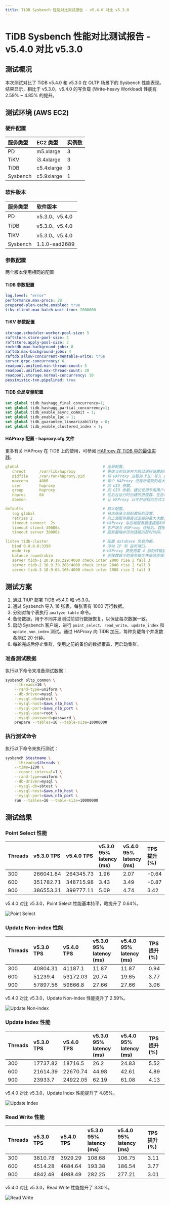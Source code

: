 ```yaml
---
title: TiDB Sysbench 性能对比测试报告 - v5.4.0 对比 v5.3.0
---
```


# TiDB Sysbench 性能对比测试报告 - v5.4.0 对比 v5.3.0

## 测试概况

本次测试对比了 TiDB v5.4.0 和 v5.3.0 在 OLTP 场景下的 Sysbench 性能表现。结果显示，相比于 v5.3.0，v5.4.0 的写负载 (Write-heavy Workload) 性能有 2.59% ~ 4.85% 的提升。

## 测试环境 (AWS EC2)

### 硬件配置

| 服务类型   | EC2 类型   |    实例数  |
|:----------|:----------|:----------|
| PD        | m5.xlarge |     3     |
| TiKV      | i3.4xlarge|     3     |
| TiDB      | c5.4xlarge|     3     |
| Sysbench  | c5.9xlarge|     1     |

### 软件版本

| 服务类型   | 软件版本   |
|:----------|:-----------|
| PD        | v5.3.0、v5.4.0   |
| TiDB      | v5.3.0、v5.4.0   |
| TiKV      | v5.3.0、v5.4.0   |
| Sysbench  | 1.1.0-ead2689   |

### 参数配置

两个版本使用相同的配置

#### TiDB 参数配置


```yaml
log.level: "error"
performance.max-procs: 20
prepared-plan-cache.enabled: true
tikv-client.max-batch-wait-time: 2000000
```

#### TiKV 参数配置


```yaml
storage.scheduler-worker-pool-size: 5
raftstore.store-pool-size: 3
raftstore.apply-pool-size: 3
rocksdb.max-background-jobs: 8
raftdb.max-background-jobs: 4
raftdb.allow-concurrent-memtable-write: true
server.grpc-concurrency: 6
readpool.unified.min-thread-count: 5
readpool.unified.max-thread-count: 20
readpool.storage.normal-concurrency: 10
pessimistic-txn.pipelined: true
```

#### TiDB 全局变量配置


```sql
set global tidb_hashagg_final_concurrency=1;
set global tidb_hashagg_partial_concurrency=1;
set global tidb_enable_async_commit = 1;
set global tidb_enable_1pc = 1;
set global tidb_guarantee_linearizability = 0;
set global tidb_enable_clustered_index = 1; 
```

#### HAProxy 配置 - haproxy.cfg 文件

更多有关 HAProxy 在 TiDB 上的使用，可参阅 [HAProxy 在 TiDB 中的最佳实践](/best-practices/haproxy-best-practices.md)。


```yaml
global                                     # 全局配置。
   chroot      /var/lib/haproxy            # 更改当前目录并为启动进程设置超级用户权限，从而提高安全性。
   pidfile     /var/run/haproxy.pid        # 将 HAProxy 进程的 PID 写入 pidfile。
   maxconn     4000                        # 每个 HAProxy 进程所接受的最大并发连接数。
   user        haproxy                     # 同 UID 参数。
   group       haproxy                     # 同 GID 参数，建议使用专用用户组。
   nbproc      64                          # 在后台运行时创建的进程数。在启动多个进程转发请求时，确保该值足够大，保证 HAProxy 不会成为瓶颈。
   daemon                                  # 让 HAProxy 以守护进程的方式工作于后台，等同于命令行参数“-D”的功能。当然，也可以在命令行中用“-db”参数将其禁用。

defaults                                   # 默认配置。
   log global                              # 日志继承全局配置段的设置。
   retries 2                               # 向上游服务器尝试连接的最大次数，超过此值便认为后端服务器不可用。
   timeout connect  2s                     # HAProxy 与后端服务器连接超时时间。如果在同一个局域网内，可设置成较短的时间。
   timeout client 30000s                   # 客户端与 HAProxy 连接后，数据传输完毕，即非活动连接的超时时间。
   timeout server 30000s                   # 服务器端非活动连接的超时时间。

listen tidb-cluster                        # 配置 database 负载均衡。
   bind 0.0.0.0:3390                       # 浮动 IP 和 监听端口。
   mode tcp                                # HAProxy 要使用第 4 层的传输层。
   balance roundrobin                      # 连接数最少的服务器优先接收连接。`leastconn` 建议用于长会话服务，例如 LDAP、SQL、TSE 等，而不是短会话协议，如 HTTP。该算法是动态的，对于启动慢的服务器，服务器权重会在运行中作调整。
   server tidb-1 10.9.18.229:4000 check inter 2000 rise 2 fall 3       # 检测 4000 端口，检测频率为每 2000 毫秒一次。如果 2 次检测为成功，则认为服务器可用；如果 3 次检测为失败，则认为服务器不可用。
   server tidb-2 10.9.39.208:4000 check inter 2000 rise 2 fall 3
   server tidb-3 10.9.64.166:4000 check inter 2000 rise 2 fall 3
```

## 测试方案

1. 通过 TiUP 部署 TiDB v5.4.0 和 v5.3.0。
2. 通过 Sysbench 导入 16 张表，每张表有 1000 万行数据。
3. 分别对每个表执行 `analyze table` 命令。
4. 备份数据，用于不同并发测试前进行数据恢复，以保证每次数据一致。
5. 启动 Sysbench 客户端，进行 `point_select`、`read_write`、`update_index` 和 `update_non_index` 测试。通过 HAProxy 向 TiDB 加压，每种负载每个并发数各测试 20 分钟。
6. 每轮完成后停止集群，使用之前的备份的数据覆盖，再启动集群。

### 准备测试数据

执行以下命令来准备测试数据：


```bash
sysbench oltp_common \
    --threads=16 \
    --rand-type=uniform \
    --db-driver=mysql \
    --mysql-db=sbtest \
    --mysql-host=$aws_nlb_host \
    --mysql-port=$aws_nlb_port \
    --mysql-user=root \
    --mysql-password=password \
    prepare --tables=16 --table-size=10000000
```

### 执行测试命令

执行以下命令来执行测试：


```bash
sysbench $testname \
    --threads=$threads \
    --time=1200 \
    --report-interval=1 \
    --rand-type=uniform \
    --db-driver=mysql \
    --mysql-db=sbtest \
    --mysql-host=$aws_nlb_host \
    --mysql-port=$aws_nlb_port \
    run --tables=16 --table-size=10000000
```

## 测试结果

### Point Select 性能

| Threads   | v5.3.0 TPS | v5.4.0 TPS  | v5.3.0 95% latency (ms) | v5.4.0 95% latency (ms)   | TPS 提升 (%)  |
|:----------|:----------|:----------|:----------|:----------|:----------|
|300|266041.84|264345.73|1.96|2.07|-0.64|
|600|351782.71|348715.98|3.43|3.49|-0.87|
|900|386553.31|399777.11|5.09|4.74|3.42|

v5.4.0 对比 v5.3.0，Point Select 性能基本持平，略提升了 0.64%。

![Point Select](https://download.pingcap.com/images/docs-cn/sysbench_v530vsv540_point_select.png)

### Update Non-index 性能

| Threads   | v5.3.0 TPS | v5.4.0 TPS  | v5.3.0 95% latency (ms) | v5.4.0 95% latency (ms)   | TPS 提升 (%)  |
|:----------|:----------|:----------|:----------|:----------|:----------|
|300|40804.31|41187.1|11.87|11.87|0.94|
|600|51239.4|53172.03|20.74|19.65|3.77|
|900|57897.56|59666.8|27.66|27.66|3.06|

v5.4.0 对比 v5.3.0，Update Non-index 性能提升了 2.59%。

![Update Non-index](https://download.pingcap.com/images/docs-cn/sysbench_v530vsv540_update_non_index.png)

### Update Index 性能

| Threads   | v5.3.0 TPS | v5.4.0 TPS  | v5.3.0 95% latency (ms) | v5.4.0 95% latency (ms)   | TPS 提升 (%)  |
|:----------|:----------|:----------|:----------|:----------|:----------|
|300|17737.82|18716.5|26.2|24.83|5.52|
|600|21614.39|22670.74|44.98|42.61|4.89|
|900|23933.7|24922.05|62.19|61.08|4.13|

v5.4.0 对比 v5.3.0，Update Index 性能提升了 4.85%。

![Update Index](https://download.pingcap.com/images/docs-cn/sysbench_v530vsv540_update_index.png)

### Read Write 性能

| Threads   | v5.3.0 TPS  | v5.4.0 TPS | v5.3.0 95% latency (ms) | v5.4.0 95% latency (ms)   | TPS 提升 (%)  |
|:----------|:----------|:----------|:----------|:----------|:----------|
|300|3810.78|3929.29|108.68|106.75|3.11|
|600|4514.28|4684.64|193.38|186.54|3.77|
|900|4842.49|4988.49|282.25|277.21|3.01|

v5.4.0 对比 v5.3.0，Read Write 性能提升了 3.30%。

![Read Write](https://download.pingcap.com/images/docs-cn/sysbench_v530vsv540_read_write.png)
